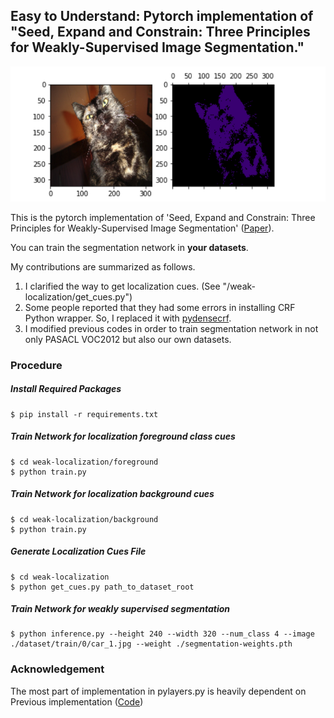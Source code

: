 ## Easy to Understand: Pytorch implementation of "Seed, Expand and Constrain: Three Principles for Weakly-Supervised Image Segmentation."

<img src="./pics/output.png"/>

This is the pytorch implementation of 'Seed, Expand and Constrain: Three Principles for Weakly-Supervised Image Segmentation' (<a href="https://arxiv.org/abs/1603.06098">Paper</a>).

You can train the segmentation network in **your datasets**.

My contributions are summarized as follows.

1. I clarified the way to get localization cues. (See "/weak-localization/get_cues.py")
2. Some people reported that they had some errors in installing CRF Python wrapper. So, I replaced it with <a href="https://github.com/lucasb-eyer/pydensecrf">pydensecrf</a>.
3. I modified previous codes in order to train segmentation network in not only PASACL VOC2012 but also our own datasets.

### Procedure

##### Install Required Packages

```
$ pip install -r requirements.txt
```

##### Train Network for localization foreground class cues

```
$ cd weak-localization/foreground
$ python train.py
```

##### Train Network for localization background cues

```
$ cd weak-localization/background
$ python train.py
```

##### Generate Localization Cues File

```
$ cd weak-localization
$ python get_cues.py path_to_dataset_root
```

##### Train Network for weakly supervised segmentation

```
$ python inference.py --height 240 --width 320 --num_class 4 --image ./dataset/train/0/car_1.jpg --weight ./segmentation-weights.pth
```

### Acknowledgement

The most part of implementation in pylayers.py is heavily dependent on Previous implementation (<a href="https://github.com/TKKim93/sec.pytorch">Code</a>)

